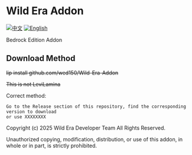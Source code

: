 # Wild Era Addon
[![中文](https://img.shields.io/badge/简体中文-inactive?style=for-the-badge)](README.md)
[![English](https://img.shields.io/badge/English-informational?style=for-the-badge)](README.En.md)

Bedrock Edition Addon

## Download Method

~~lip install github.com/wed150/Wild-Era-Addon~~

~~This is not LeviLamina~~

Correct method:
```
Go to the Release section of this repository, find the corresponding version to download
or use XXXXXXXX
```

Copyright (c) 2025 Wild Era Developer Team All Rights Reserved.

Unauthorized copying, modification, distribution, or use of this addon, in whole or in part, is strictly prohibited.

